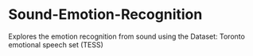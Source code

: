 # Sound-Emotion-Recognition
Explores the emotion recognition from sound using the Dataset: Toronto emotional speech set (TESS)
